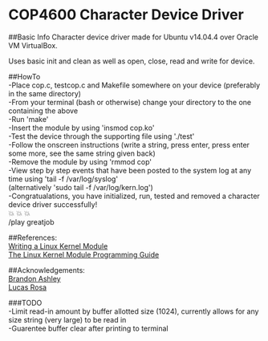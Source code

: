 # COP4600 Character Device Driver

##Basic Info
Character device driver made for Ubuntu v14.04.4 over Oracle VM VirtualBox.

Uses basic init and clean as well as open, close, read and write for device.

##HowTo       
	-Place cop.c, testcop.c and Makefile somewhere on your device (preferably in the same directory)       
	-From your terminal (bash or otherwise) change your directory to the one containing the above       
	-Run 'make'       
	-Insert the module by using 'insmod cop.ko'       
	-Test the device through the supporting file using './test'       
	-Follow the onscreen instructions (write a string, press enter, press enter some more, see the same string given back)       
	-Remove the module by using 'rmmod cop'        
	-View step by step events that have been posted to the system log at any time using 'tail -f /var/log/syslog'        
		(alternatively 'sudo tail -f /var/log/kern.log')      
	-Congratualations, you have initialized, run, tested and removed a character device driver successfully!      
	:boom: :boom: :boom:     
	/play greatjob     
	
##References:   
[Writing a Linux Kernel Module](http://derekmolloy.ie/writing-a-linux-kernel-module-part-2-a-character-device/)   
[The Linux Kernel Module Programming Guide](http://www.tldp.org/LDP/lkmpg/2.6/html/index.html)

##Acknowledgements:      
[Brandon Ashley](https://github.com/teebash)    
[Lucas Rosa]()

###TODO     
-Limit read-in amount by buffer allotted size (1024), currently allows for any size string (very large) to be read in     
-Guarentee buffer clear after printing to terminal